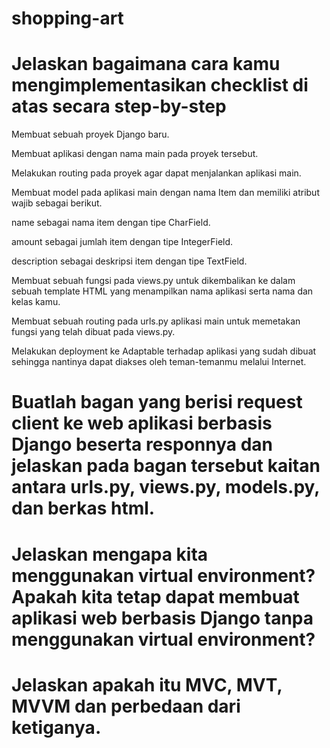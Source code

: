 # shopping-art


# Jelaskan bagaimana cara kamu mengimplementasikan checklist di atas secara step-by-step 

Membuat sebuah proyek Django baru.

Membuat aplikasi dengan nama main pada proyek tersebut.

Melakukan routing pada proyek agar dapat menjalankan aplikasi main.

Membuat model pada aplikasi main dengan nama Item dan memiliki atribut wajib sebagai berikut.

name sebagai nama item dengan tipe CharField.

amount sebagai jumlah item dengan tipe IntegerField.

description sebagai deskripsi item dengan tipe TextField.

Membuat sebuah fungsi pada views.py untuk dikembalikan ke dalam sebuah template HTML yang menampilkan nama aplikasi serta nama dan kelas kamu.

Membuat sebuah routing pada urls.py aplikasi main untuk memetakan fungsi yang telah dibuat pada views.py.

Melakukan deployment ke Adaptable terhadap aplikasi yang sudah dibuat sehingga nantinya dapat diakses oleh teman-temanmu melalui Internet.



# Buatlah bagan yang berisi request client ke web aplikasi berbasis Django beserta responnya dan jelaskan pada bagan tersebut kaitan antara urls.py, views.py, models.py, dan berkas html.



# Jelaskan mengapa kita menggunakan virtual environment? Apakah kita tetap dapat membuat aplikasi web berbasis Django tanpa menggunakan virtual environment?



# Jelaskan apakah itu MVC, MVT, MVVM dan perbedaan dari ketiganya.
